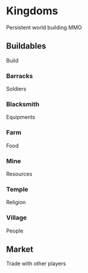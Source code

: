 # Kingdoms
Persistent world building MMO

## Buildables
Build

### Barracks
Soldiers

### Blacksmith
Equipments

### Farm
Food

### Mine
Resources

### Temple
Religion

### Village
People

## Market
Trade with other players
